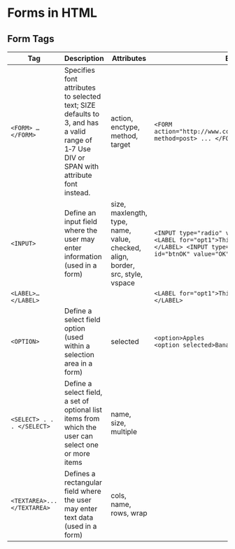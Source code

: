 # Forms in HTML

## Form Tags
| Tag | Description | Attributes | Examples |  
| --- | --- | --- | --- |  
| `<FORM> … </FORM>` | Specifies font attributes to selected text; SIZE defaults to 3, and has a valid range of 1‑7 Use DIV or SPAN with attribute font instead. | action, enctype, method, target | `<FORM action="http://www.cc.ukans.edu/cgi‑bin/register" method=post> ... </FORM>` |  
| `<INPUT>` | Define an input field where the user may enter information (used in a form) | size, maxlength, type, name, value, checked, align, border, src, style, vspace | `<INPUT type="radio" value="1" id="opt1">` <BR> `<LABEL for="opt1">This is the first option.</LABEL> <INPUT type="button" name="btnOK" id="btnOK" value="OK" onclick="btnOK_onclick()">` |  
| `<LABEL>…</LABEL>` |  |  | `<LABEL for="opt1">This is the first option.</LABEL>` |  
| `<OPTION>` | Define a select field option (used within a selection area in a form) | selected | `<option>Apples` <BR> `<option selected>Bananas` |  
| `<SELECT> . . . </SELECT>` | Define a select field,  a set of optional list items from which the user can select one or more items | name,  size, multiple |  |  
| `<TEXTAREA>...</TEXTAREA>` | Defines a rectangular field where the user may enter text data (used  in a form) | cols, name, rows,  wrap |  |  

